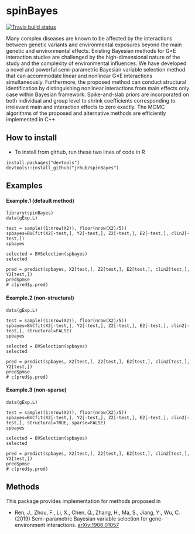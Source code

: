 
<!-- README.md is generated from README.Rmd. Please edit that file -->

# spinBayes

<!-- badges: start -->

[![Travis build
status](https://travis-ci.org/jrhub/spinBayes.svg?branch=master)](https://travis-ci.org/jrhub/spinBayes)
<!-- badges: end -->
<!-- [![CRAN](https://www.r-pkg.org/badges/version/regnet)](https://cran.r-project.org/package=regnet) -->

Many complex diseases are known to be affected by the interactions
between genetic variants and environmental exposures beyond the main
genetic and environmental effects. Existing Bayesian methods for G×E
interaction studies are challenged by the high-dimensional nature of the
study and the complexity of environmental influences. We have developed
a novel and powerful semi-parametric Bayesian variable selection method
that can accommodate linear and nonlinear G×E interactions
simultaneously. Furthermore, the proposed method can conduct structural
identification by distinguishing nonlinear interactions from main
effects only case within Bayesian framework. Spike-and-slab priors are
incorporated on both individual and group level to shrink coefficients
corresponding to irrelevant main and interaction effects to zero
exactly. The MCMC algorithms of the proposed and alternative methods are
efficiently implemented in C++.

## How to install

  - To install from github, run these two lines of code in R

<!-- end list -->

    install.packages("devtools")
    devtools::install_github("jrhub/spinBayes")

<!-- * Released versions of regnet are available on R CRAN [(link)](https://cran.r-project.org/package=regnet), and can be installed within R via -->

<!-- ``` -->

<!-- install.packages("regnet") -->

<!-- ``` -->

## Examples

<!-- ### Survival response -->

#### Example.1 (default method)

    library(spinBayes)
    data(gExp.L)
    
    test = sample((1:nrow(X2)), floor(nrow(X2)/5))
    spbayes=BVCfit(X2[-test,], Y2[-test,], Z2[-test,], E2[-test,], clin2[-test,])
    spbayes
    
    selected = BVSelection(spbayes)
    selected
    
    pred = predict(spbayes, X2[test,], Z2[test,], E2[test,], clin2[test,], Y2[test,])
    pred$pmse
    # c(pred$y.pred)

<!-- ### Binary response -->

#### Example.2 (non-structural)

    data(gExp.L)
    
    test = sample((1:nrow(X2)), floor(nrow(X2)/5))
    spbayes=BVCfit(X2[-test,], Y2[-test,], Z2[-test,], E2[-test,], clin2[-test,], structural=FALSE)
    spbayes
    
    selected = BVSelection(spbayes)
    selected
    
    pred = predict(spbayes, X2[test,], Z2[test,], E2[test,], clin2[test,], Y2[test,])
    pred$pmse
    # c(pred$y.pred)

#### Example.3 (non-sparse)

    data(gExp.L)
    
    test = sample((1:nrow(X2)), floor(nrow(X2)/5))
    spbayes=BVCfit(X2[-test,], Y2[-test,], Z2[-test,], E2[-test,], clin2[-test,], structural=TRUE, sparse=FALSE)
    spbayes
    
    selected = BVSelection(spbayes)
    selected
    
    pred = predict(spbayes, X2[test,], Z2[test,], E2[test,], clin2[test,], Y2[test,])
    pred$pmse
    # c(pred$y.pred)

<!-- ## News -->

<!-- ### regnet 0.3.0 [2018-5-21] -->

<!-- * Two new, easy to use, integrated interfaces: cv.regnet() and regnet(). -->

<!-- * New methods for continuous and survival responses. -->

<!-- * The new "clv" argument allows the presence of clinical variables that are not subject to penalty in the X matrix. -->

<!-- ### regnet 0.2.0 [2017-10-14] -->

<!-- * Provides c++ implementation for coordinate descent algorithms. This update significantly increases the speed of cross-validation functions in this package. -->

## Methods

This package provides implementation for methods proposed in

  - Ren, J., Zhou, F., Li, X., Chen, Q., Zhang, H., Ma, S., Jiang, Y.,
    Wu, C. (2019) Semi-parametric Bayesian variable selection for
    gene-environment interactions.
    [arXiv:1906.01057](https://arxiv.org/abs/1906.01057)

<!-- ## References -->

<!-- * Wu, C., and Ma, S. (2015). A selective review of robust variable selection with applications in bioinformatics. [Briefings in Bioinformatics, 16(5), 873â€“883](http://doi.org/10.1093/bib/bbu046) -->

<!-- * Wu, C., Shi, X., Cui, Y. and Ma, S. (2015). A penalized robust semiparametric approach for gene-environment interactions. [Statistics in Medicine, 34 (30): 4016â€“4030](https://doi.org/10.1002/sim.6609) -->

<!-- * Wu, C, Jiang, Y, Ren, J, Cui, Y, Ma, S. (2018). Dissecting gene-environment interactions: A penalized robust approach accounting for hierarchical structures.[Statistics in Medicine, 37:437â€“456](https://doi.org/10.1002/sim.7518) -->
